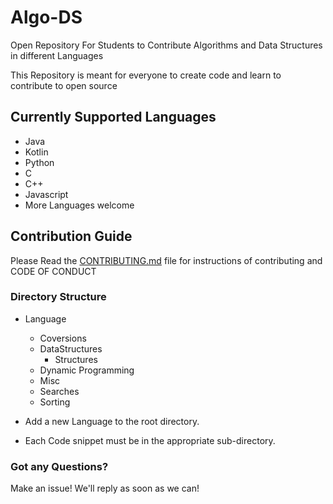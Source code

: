 # Algo-DS

Open Repository For Students to Contribute Algorithms and Data Structures in different Languages

This Repository is meant for everyone to create code and learn to contribute to open source

## Currently Supported Languages

- Java
- Kotlin
- Python
- C
- C++
- Javascript
- More Languages welcome

## Contribution Guide

Please Read the [CONTRIBUTING.md](.github/CONTRIBUTING.md) file for instructions of contributing and CODE OF CONDUCT

### Directory Structure

- Language
  - Coversions
  - DataStructures
    - Structures
  - Dynamic Programming
  - Misc
  - Searches
  - Sorting

- Add a new Language to the root directory.
- Each Code snippet must be in the appropriate sub-directory.

### Got any Questions?

Make an issue! We'll reply as soon as we can!